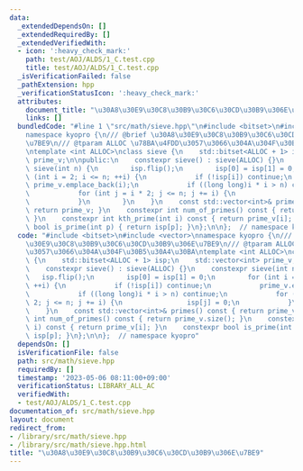 ```yaml
---
data:
  _extendedDependsOn: []
  _extendedRequiredBy: []
  _extendedVerifiedWith:
  - icon: ':heavy_check_mark:'
    path: test/AOJ/ALDS/1_C.test.cpp
    title: test/AOJ/ALDS/1_C.test.cpp
  _isVerificationFailed: false
  _pathExtension: hpp
  _verificationStatusIcon: ':heavy_check_mark:'
  attributes:
    document_title: "\u30A8\u30E9\u30C8\u30B9\u30C6\u30CD\u30B9\u306E\u7BE9"
    links: []
  bundledCode: "#line 1 \"src/math/sieve.hpp\"\n#include <bitset>\n#include <vector>\n\
    namespace kyopro {\n/// @brief \u30A8\u30E9\u30C8\u30B9\u30C6\u30CD\u30B9\u306E\
    \u7BE9\n/// @tparam ALLOC \u78BA\u4FDD\u3057\u3066\u304A\u304F\u30B5\u30A4\u30BA\
    \ntemplate <int ALLOC>\nclass sieve {\n    std::bitset<ALLOC + 1> isp;\n    std::vector<int>\
    \ prime_v;\n\npublic:\n    constexpr sieve() : sieve(ALLOC) {}\n    constexpr\
    \ sieve(int n) {\n        isp.flip();\n        isp[0] = isp[1] = 0;\n        for\
    \ (int i = 2; i <= n; ++i) {\n            if (!isp[i]) continue;\n           \
    \ prime_v.emplace_back(i);\n            if ((long long)i * i > n) continue;\n\
    \            for (int j = i * 2; j <= n; j += i) {\n                isp[j] = 0;\n\
    \            }\n        }\n    }\n    const std::vector<int>& primes() const {\
    \ return prime_v; }\n    constexpr int num_of_primes() const { return prime_v.size();\
    \ }\n    constexpr int kth_prime(int i) const { return prime_v[i]; }\n    constexpr\
    \ bool is_prime(int p) { return isp[p]; }\n};\n\n};  // namespace kyopro\n"
  code: "#include <bitset>\n#include <vector>\nnamespace kyopro {\n/// @brief \u30A8\
    \u30E9\u30C8\u30B9\u30C6\u30CD\u30B9\u306E\u7BE9\n/// @tparam ALLOC \u78BA\u4FDD\
    \u3057\u3066\u304A\u304F\u30B5\u30A4\u30BA\ntemplate <int ALLOC>\nclass sieve\
    \ {\n    std::bitset<ALLOC + 1> isp;\n    std::vector<int> prime_v;\n\npublic:\n\
    \    constexpr sieve() : sieve(ALLOC) {}\n    constexpr sieve(int n) {\n     \
    \   isp.flip();\n        isp[0] = isp[1] = 0;\n        for (int i = 2; i <= n;\
    \ ++i) {\n            if (!isp[i]) continue;\n            prime_v.emplace_back(i);\n\
    \            if ((long long)i * i > n) continue;\n            for (int j = i *\
    \ 2; j <= n; j += i) {\n                isp[j] = 0;\n            }\n        }\n\
    \    }\n    const std::vector<int>& primes() const { return prime_v; }\n    constexpr\
    \ int num_of_primes() const { return prime_v.size(); }\n    constexpr int kth_prime(int\
    \ i) const { return prime_v[i]; }\n    constexpr bool is_prime(int p) { return\
    \ isp[p]; }\n};\n\n};  // namespace kyopro"
  dependsOn: []
  isVerificationFile: false
  path: src/math/sieve.hpp
  requiredBy: []
  timestamp: '2023-05-06 08:11:00+09:00'
  verificationStatus: LIBRARY_ALL_AC
  verifiedWith:
  - test/AOJ/ALDS/1_C.test.cpp
documentation_of: src/math/sieve.hpp
layout: document
redirect_from:
- /library/src/math/sieve.hpp
- /library/src/math/sieve.hpp.html
title: "\u30A8\u30E9\u30C8\u30B9\u30C6\u30CD\u30B9\u306E\u7BE9"
---
```

